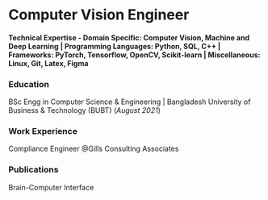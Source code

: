 # Computer Vision Engineer

#### Technical Expertise - Domain Specific: Computer Vision, Machine and Deep Learning | Programming Languages: Python, SQL, C++ | Frameworks: PyTorch, Tensorflow, OpenCV, Scikit-learn | Miscellaneous: Linux, Git, Latex, Figma

### Education
BSc Engg in Computer Science & Engineering | Bangladesh University of Business & Technology (BUBT) (_August 2021_)

### Work Experience
Compliance Engineer @Gills Consulting Associates


### Publications
Brain-Computer Interface
